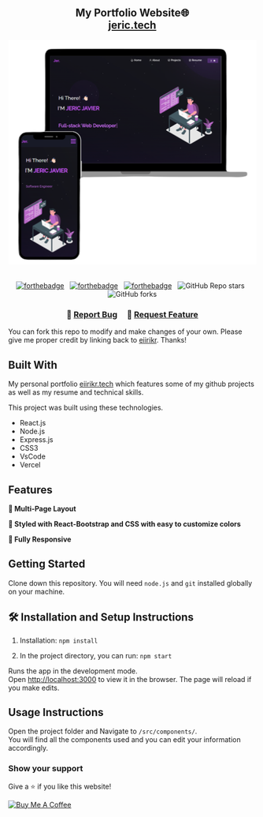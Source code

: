 <h2 align="center">
  My Portfolio Website🌐<br/>
  <a href="https://tech-javier-projects.vercel.app/" target="_blank">jeric.tech</a>
</h2>
<div align="center">
  <img alt="Demo" src="./Images/readme-img1.png" />
</div>

<br/>

<center>

[![forthebadge](https://forthebadge.com/images/badges/built-with-love.svg)](https://forthebadge.com) &nbsp;
[![forthebadge](https://forthebadge.com/images/badges/made-with-javascript.svg)](https://forthebadge.com) &nbsp;
[![forthebadge](https://forthebadge.com/images/badges/open-source.svg)](https://forthebadge.com) &nbsp;
![GitHub Repo stars](https://img.shields.io/github/stars/eiirikr/Portfolio?color=red&logo=github&style=for-the-badge) &nbsp;
![GitHub forks](https://img.shields.io/github/forks/eiirikr/Portfolio?color=red&logo=github&style=for-the-badge)

</center>

<h3 align="center">
    🔹
    <a href="https://github.com/eiirikr/Portfolio/issues" target="_blank">Report Bug</a> &nbsp; &nbsp;
    🔹
    <a href="https://github.com/eiirikr/Portfolio/issues" target="_blank">Request Feature</a>
</h3>


You can fork this repo to modify and make changes of your own. Please give me proper credit by linking back to [eiirikr](https://github.com/eiirikr/Portfolio). Thanks!

## Built With

My personal portfolio <a href="https://tech-javier-projects.vercel.app/" target="_blank">eiirikr.tech</a> which features some of my github projects as well as my resume and technical skills.<br/>

This project was built using these technologies.

- React.js
- Node.js
- Express.js
- CSS3
- VsCode
- Vercel

## Features

**📖 Multi-Page Layout**

**🎨 Styled with React-Bootstrap and CSS with easy to customize colors**

**📱 Fully Responsive**

## Getting Started

Clone down this repository. You will need `node.js` and `git` installed globally on your machine.

## 🛠 Installation and Setup Instructions

1. Installation: `npm install`

2. In the project directory, you can run: `npm start`

Runs the app in the development mode.\
Open [http://localhost:3000](http://localhost:3000) to view it in the browser.
The page will reload if you make edits.

## Usage Instructions

Open the project folder and Navigate to `/src/components/`. <br/>
You will find all the components used and you can edit your information accordingly.

### Show your support

Give a ⭐ if you like this website!

<a href="https://www.buymeacoffee.com/jericjavier" target="_blank"><img src="https://cdn.buymeacoffee.com/buttons/v2/default-violet.png" alt="Buy Me A Coffee" height= "60px" width= "217px" ></a>
